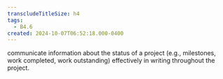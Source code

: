 ```yaml
---
transcludeTitleSize: h4
tags:
  - B4.6
created: 2024-10-07T06:52:18.000-0400
---
```

communicate information about the status of a project (e.g., milestones, work completed, work outstanding) effectively in writing throughout the project.